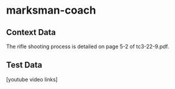 # marksman-coach

## Context Data
The rifle shooting process is detailed on page 5-2 of tc3-22-9.pdf.

## Test Data
[youtube video links]
